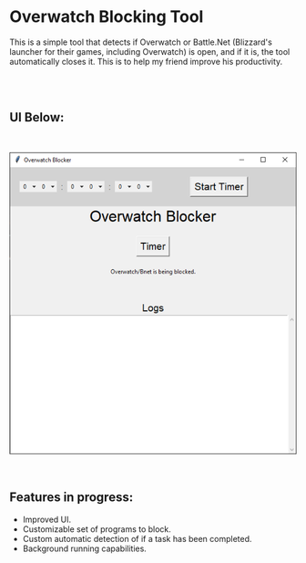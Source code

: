 # Overwatch Blocking Tool

This is a simple tool that detects if Overwatch or Battle.Net (Blizzard's launcher for their games, including Overwatch) is open, and if it is, the tool automatically closes it. This is to help my friend improve his productivity.

<br/><br/>

## UI Below:

<br/>

![UI Image](UI.png)

<br/>

## Features in progress:<br/>
* Improved UI.
* Customizable set of programs to block.
* Custom automatic detection of if a task has been completed.
* Background running capabilities.